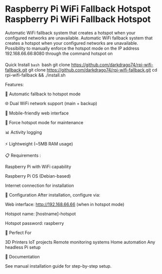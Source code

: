 # Raspberry Pi WiFi Fallback Hotspot Raspberry Pi WiFi Fallback Hotspot
 Automatic WiFi fallback system that creates a hotspot when your configured networks are unavailable. Automatic WiFi fallback system that creates a hotspot when your configured networks are unavailable.
 Possibility to manually enforce the hotspot mode on the IP address 192.168.66.66:8080 through the command hotspot on
 #### 


 Quick Install
 ```bash ```bash
 git clone https://github.com/darkdrago74/rpi-wifi-fallback.git git clone https://github.com/darkdrago74/rpi-wifi-fallback.git
 cd rpi-wifi-fallback && ./install.sh


 Features: 
 
 🔄
 Automatic fallback to hotspot mode
 
 🌐
 Dual WiFi network support (main + backup)
 
 📱
 Mobile-friendly web interface
 
 🔧
 Force hotspot mode for maintenance
 
 📊
 Activity logging
 
 ⚡
 Lightweight (~5MB RAM usage)
 
 📋
 Requirements :
 
 Raspberry Pi with WiFi capability
 
 Raspberry Pi OS (Debian-based)
 
 Internet connection for installation
 
 🔧
 Configuration
 After installation, configure via:
 
 Web interface: 
 http://192.168.66.66 (when in hotspot mode)
 
 Hotspot name: 
[hostname]-hotspot

 Hotspot password: 
raspberry

 🎯
 Perfect For
 
 3D Printers
 IoT projects
 Remote monitoring systems
 Home automation
 Any headless Pi setup
 
 📖
 Documentation
 
 See manual installation guide for step-by-step setup.
